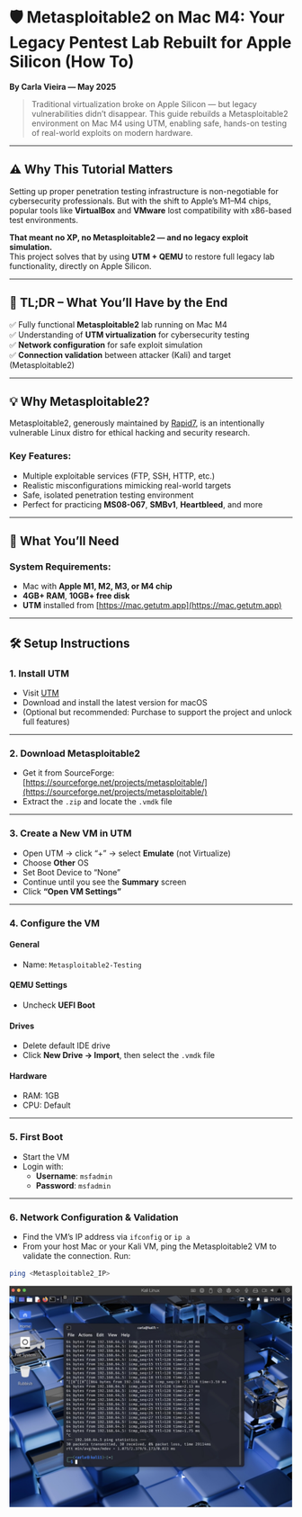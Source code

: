 # 🛡️ Metasploitable2 on Mac M4: Your Legacy Pentest Lab Rebuilt for Apple Silicon (How To)
**By Carla Vieira — May 2025**  
> Traditional virtualization broke on Apple Silicon — but legacy vulnerabilities didn’t disappear. This guide rebuilds a Metasploitable2 environment on Mac M4 using UTM, enabling safe, hands-on testing of real-world exploits on modern hardware.

---

## ⚠️ Why This Tutorial Matters

Setting up proper penetration testing infrastructure is non-negotiable for cybersecurity professionals. But with the shift to Apple’s M1–M4 chips, popular tools like **VirtualBox** and **VMware** lost compatibility with x86-based test environments.

**That meant no XP, no Metasploitable2 — and no legacy exploit simulation.**  
This project solves that by using **UTM + QEMU** to restore full legacy lab functionality, directly on Apple Silicon.

---

## 🚀 TL;DR – What You’ll Have by the End

✅ Fully functional **Metasploitable2** lab running on Mac M4  
✅ Understanding of **UTM virtualization** for cybersecurity testing  
✅ **Network configuration** for safe exploit simulation  
✅ **Connection validation** between attacker (Kali) and target (Metasploitable2)

---

## 💡 Why Metasploitable2?

Metasploitable2, generously maintained by [Rapid7](https://sourceforge.net/projects/metasploitable/), is an intentionally vulnerable Linux distro for ethical hacking and security research.

### Key Features:
- Multiple exploitable services (FTP, SSH, HTTP, etc.)
- Realistic misconfigurations mimicking real-world targets
- Safe, isolated penetration testing environment
- Perfect for practicing **MS08-067**, **SMBv1**, **Heartbleed**, and more

---

## 🧰 What You’ll Need

### System Requirements:
- Mac with **Apple M1, M2, M3, or M4 chip**
- **4GB+ RAM**, **10GB+ free disk**
- **UTM** installed from [https://mac.getutm.app](https://mac.getutm.app)

---

## 🛠️ Setup Instructions

### 1. Install UTM

- Visit [UTM](https://mac.getutm.app/)
- Download and install the latest version for macOS
- (Optional but recommended: Purchase to support the project and unlock full features)

---

### 2. Download Metasploitable2

- Get it from SourceForge: [https://sourceforge.net/projects/metasploitable/](https://sourceforge.net/projects/metasploitable/)
- Extract the `.zip` and locate the `.vmdk` file

---

### 3. Create a New VM in UTM

- Open UTM → click “+” → select **Emulate** (not Virtualize)  
- Choose **Other** OS  
- Set Boot Device to “None”  
- Continue until you see the **Summary** screen  
- Click **“Open VM Settings”**

---

### 4. Configure the VM

#### General
- Name: `Metasploitable2-Testing`

#### QEMU Settings
- Uncheck **UEFI Boot**

#### Drives
- Delete default IDE drive  
- Click **New Drive → Import**, then select the `.vmdk` file

#### Hardware
- RAM: 1GB  
- CPU: Default

---

### 5. First Boot

- Start the VM  
- Login with:
  - **Username**: `msfadmin`  
  - **Password**: `msfadmin`

---

### 6. Network Configuration & Validation

- Find the VM’s IP address via `ifconfig` or `ip a`
- From your host Mac or your Kali VM, ping the Metasploitable2 VM to validate the connection. Run:

```bash
ping <Metasploitable2_IP>
```

![Alt text](screenshots/BLOG2_8.jpg)




